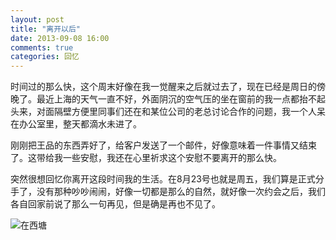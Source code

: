 ```yaml
---
layout: post
title: "离开以后"
date: 2013-09-08 16:00
comments: true
categories: 回忆
---
```

时间过的那么快，这个周末好像在我一觉醒来之后就过去了，现在已经是周日的傍晚了。最近上海的天气一直不好，外面阴沉的空气压的坐在窗前的我一点都抬不起头来，对面隔壁方便里同事们还在和某位公司的老总讨论合作的问题，我一个人呆在办公室里，整天都滴水未进了。

刚刚把王品的东西弄好了，给客户发送了一个邮件，好像意味着一件事情又结束了。这带给我一些安慰，我还在心里祈求这个安慰不要离开的那么快。

突然很想回忆你离开这段时间我的生活。在8月23号也就是周五，我们算是正式分手了，没有那种吵吵闹闹，好像一切都是那么的自然，就好像一次约会之后，我们各自回家前说了那么一句再见，但是确是再也不见了。

![在西塘](http://farm8.staticflickr.com/7001/6431798547_a872c94f1b_b.jpg)